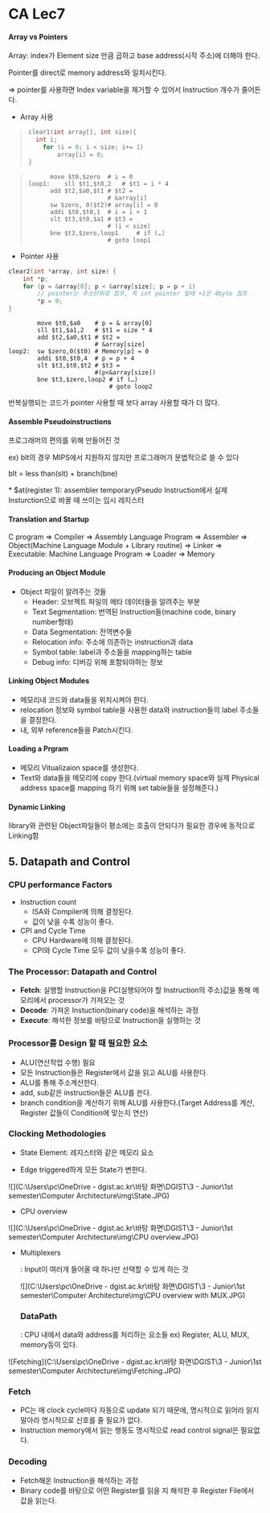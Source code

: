# CA Lec7

#### Array vs Pointers

Array:  index가 Element size 만큼 곱하고 base address(시작 주소)에 더해야 한다.

Pointer를 direct로 memory address와 일치시킨다.

=> pointer를 사용하면 Index variable을 제거할 수 있어서 Instruction 개수가 줄어든다.

* Array 사용

> ```c++
> clear1(int array[], int size){
> 	int i;
>     for (i = 0; i < size; i+= 1)
>         array[i] = 0;
> }
> ```

> ```assembly
> 		move $t0,$zero 	# i = 0
> loop1: 	sll $t1,$t0,2 	# $t1 = i * 4
> 		add $t2,$a0,$t1 # $t2 =
> 						# &array[i]
> 		sw $zero, 0($t2)# array[i] = 0
> 		addi $t0,$t0,1 	# i = i + 1
> 		slt $t3,$t0,$a1 # $t3 =
> 						# (i < size)
> 		bne $t3,$zero,loop1 	# if (…)
> 						# goto loop1
> ```

- Pointer 사용

```c++
clear2(int *array, int size) {
	int *p;
	for (p = &array[0]; p < &array[size]; p = p + 1) 
        // pointer는 주소단위로 점프, 즉 int pointer 일때 +1은 4byte 점프
		*p = 0;
}
```

```assembly
		move $t0,$a0 	# p = & array[0]
		sll $t1,$a1,2 	# $t1 = size * 4
		add $t2,$a0,$t1 # $t2 =
						# &array[size]
loop2: 	sw $zero,0($t0) # Memory[p] = 0
		addi $t0,$t0,4 	# p = p + 4
		slt $t3,$t0,$t2 # $t3 =
						#(p<&array[size])
		bne $t3,$zero,loop2 # if (…)
							# goto loop2
```

반복실행되는 코드가 pointer 사용할 때 보다 array 사용할 때가 더 많다.

#### Assemble Pseudoinstructions

프로그래머의 편의를 위해 만들어진 것

ex) blt의 경우 MIPS에서 지원하지 않지만 프로그래머가 문법적으로 쓸 수 있다

blt = less than(slt) + branch(bne)

\* $at(register 1): assembler temporary(Pseudo Instruction에서 실제 Insturction으로 바꿀 때 쓰이는 임시 레지스터

#### Translation and Startup

C program => Compiler => Assembly Language Program => Assembler => Object(Machine Language Module + Library routine) => Linker => Executable: Machine Language Program => Loader => Memory

#### Producing an Object Module

- Object 파일이 알려주는 것들
  - Header: 오브젝트 파일의 메타 데이터들을 알려주는 부분
  - Text Segmentation: 번역된 Instruction들(machine code, binary number형태)
  - Data Segmentation: 전역변수들
  - Relocation info: 주소에 의존하는 instruction과 data
  - Symbol table: label과 주소들을 mapping하는 table
  - Debug info: 디버깅 위해 포함되야하는 정보

#### Linking Object Modules

- 메모리내 코드와 data들을 위치시켜야 한다.
- relocation 정보와 symbol table을 사용한 data와 instruction들의 label 주소들을 결정한다.
- 내, 외부 reference들을 Patch시킨다.

#### Loading a Prgram

- 메모리 Vitualizaion space를 생성한다.
- Text와 data들을 메모리에 copy 한다.(virtual memory space와 실제 Physical address space를 mapping 하기 위해 set table들을 설정해준다.)

#### Dynamic Linking

library와 관련된 Object파일들이 평소에는 호출이 안되다가 필요한 경우에 동적으로 Linking함



## 5. Datapath and Control

### CPU performance Factors

- Instruction count
  - ISA와 Compiler에 의해 결정된다.
  - 값이 낮을 수록 성능이 좋다.
- CPI and Cycle Time
  - CPU Hardware에 의해 결정된다.
  - CPI와 Cycle Time 모두 값이 낮을수록 성능이 좋다.

### The Processor: Datapath and Control

- **Fetch**: 실행할 Instruction을 PC(실행되어야 할 Instruction의 주소)값을 통해 메모리에서 processor가 가져오는 것
- **Decode**: 가져온 Instuction(binary code)을 해석하는 과정
- **Execute**: 해석한 정보를 바탕으로 Instruction을 실행하는 것



### Processor를 Design 할 때 필요한 요소

- ALU(연산작업 수행) 필요
- 모든 Instruction들은 Register에서 값을 읽고 ALU를 사용한다.
- ALU를 통해 주소계산한다.
- add, sub같은 instruction들은 ALU를 쓴다.
- branch condition을 계산하기 위해 ALU를 사용한다.(Target Address를 계산, Register 값들이 Condition에 맞는지 연산)



### Clocking Methodologies

- State Element: 레지스터와 같은 메모리 요소

- Edge triggered하게 모든 State가 변한다.

![](C:\Users\pc\OneDrive - dgist.ac.kr\바탕 화면\DGIST\3 - Junior\1st semester\Computer Architecture\img\State.JPG)

- CPU overview

![](C:\Users\pc\OneDrive - dgist.ac.kr\바탕 화면\DGIST\3 - Junior\1st semester\Computer Architecture\img\CPU overview.JPG)

- Multiplexers

  : Input이 여러개 들어올 때 하나만 선택할 수 있게 하는 것

  ![](C:\Users\pc\OneDrive - dgist.ac.kr\바탕 화면\DGIST\3 - Junior\1st semester\Computer Architecture\img\CPU overview with MUX.JPG)

  ### DataPath

  : CPU 내에서 data와 address를 처리하는 요소들 ex) Register, ALU, MUX, memory등이 있다.

![Fetching](C:\Users\pc\OneDrive - dgist.ac.kr\바탕 화면\DGIST\3 - Junior\1st semester\Computer Architecture\img\Fetching.JPG)

### Fetch

- PC는 매 clock cycle마다 자동으로 update 되기 때문에, 명시적으로 읽어라 읽지말아라 명시적으로 신호를 줄 필요가 없다.
- Instruction memory에서 읽는 행동도 명시적으로 read control signal은 필요없다.

### Decoding

- Fetch해온 Instruction을 해석하는 과정
- Binary code를 바탕으로 어떤 Register를 읽을 지 해석한 후 Register File에서 값을 읽는다.

 
